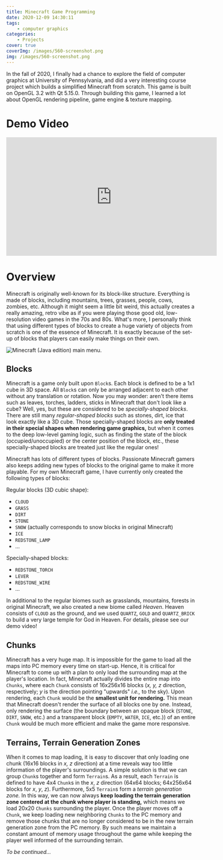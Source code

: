 ```yaml
---
title: Minecraft Game Programming
date: 2020-12-09 14:30:11
tags:
    - computer graphics
categories:
    - Projects
cover: true
coverImg: /images/560-screenshot.png
img: /images/560-screenshot.png
---
```


In the fall of 2020, I finally had a chance to explore the field of computer graphics at University of Pennsylvania, and did a very interesting course project which builds a simplified Minecraft from scratch. This game is built on OpenGL 3.2 with Qt 5.15.0. Through building this game, I learned a lot about OpenGL rendering pipeline, game engine & texture mapping.

# Demo Video
<iframe width="560" height="315" src="https://www.youtube.com/embed/l_YViGj6_Qc" frameborder="0" allow="accelerometer; autoplay; clipboard-write; encrypted-media; gyroscope; picture-in-picture" allowfullscreen></iframe>

<!-- more -->

# Overview
Minecraft is originally well-known for its block-like structure. Everything is made of blocks, including mountains, trees, grasses, people, cows, zombies, etc. Although it might seem a little bit weird, this actually creates a really amazing, retro vibe as if you were playing those good old, low-resolution video games in the 70s and 80s. What's more, I personally think that using different types of blocks to create a huge variety of objects from scratch is one of the essence of Minecraft. It is exactly because of the set-up of blocks that players can easily make things on their own. 

![Minecraft (Java edition) main menu.](/images/minecraft.png)

## Blocks
Minecraft is a game only built upon `Block`s. Each block is defined to be a 1x1 cube in 3D space. All `Block`s can only be arranged adjacent to each other without any translation or rotation. Now you may wonder: aren't there items such as leaves, torches, ladders, sticks in Minecraft that don't look like a cube? Well, yes, but these are considered to be *specially-shaped blocks*. There are still many *regular-shaped blocks* such as stones, dirt, ice that look exactly like a 3D cube. Those specially-shaped blocks are **only treated in their special shapes when rendering game graphics,** but when it comes to the deep low-level gaming logic, such as finding the state of the block (occupied/unoccupied) or the center position of the block, etc., these specially-shaped blocks are treated just like the regular ones!

Minecraft has lots of different types of blocks. Passionate Minecraft gamers also keeps adding new types of blocks to the original game to make it more playable. For my own Minecraft game, I have currently only created the following types of blocks:

Regular blocks (3D cubic shape):
- `CLOUD`
- `GRASS`
- `DIRT`
- `STONE`
- `SNOW` (actually corresponds to snow blocks in original Minecraft)
- `ICE`
- `REDSTONE_LAMP`
- ...

Specially-shaped blocks:
- `REDSTONE_TORCH`
- `LEVER`
- `REDSTONE_WIRE`
- ...

In additional to the regular biomes such as grasslands, mountains, forests in original Minecraft, we also created a new biome called *Heaven*. Heaven consists of `CLOUD` as the ground, and we used `QUARTZ`, `GOLD` and `QUARTZ_BRICK` to build a very large temple for God in Heaven. For details, please see our demo video! 

## Chunks
Minecraft has a very huge map. It is impossible for the game to load all the maps into PC memory every time on start-up. Hence, it is critical for Minecraft to come up with a plan to only load the surrounding map at the player's location. In fact, Minecraft actually divides the entire map into `Chunks`, where each `Chunk` consists of 16x256x16 blocks (*x, y, z* direction, respectively; *y* is the direction pointing "upwards" *i.e.,* to the sky). Upon rendering, each `Chunk` would be the **smallest unit for rendering.** This mean that Minecraft doesn't render the surface of all blocks one by one. Instead, only rendering the surface (the boundary between an opaque block (`STONE`, `DIRT`, `SNOW`, etc.) and a transparent block (`EMPTY`, `WATER`, `ICE`, etc.)) of an entire `Chunk` would be much more efficient and make the game more responsive.

## Terrains, Terrain Generation Zones
When it comes to map loading, it is easy to discover that only loading one chunk (16x16 blocks in *x, z* direction) at a time reveals way too little information of the player's surroundings. A simple solution is that we can group `Chunk`s together and form `Terrain`s. As a result, each `Terrain` is defined to have 4x4 `Chunk`s in the *x*, *z* direction (64x64 blocks; 64x256x64 blocks for *x*, *y*, *z*). Furthermore, 5x5 `Terrain`s form a *terrain generation zone.* In this way, we can now always **keep loading the terrain generation zone centered at the chunk where player is standing,** which means we load 20x20 `Chunks` surrounding the player. Once the player moves off a `Chunk`, we keep loading new neighboring `Chunks` to the PC memory and remove those chunks that are no longer considered to be in the new terrain generation zone from the PC memory. By such means we maintain a constant amount of memory usage throughout the game while keeping the player well informed of the surrounding terrain.


*To be continued...*



